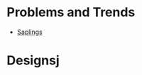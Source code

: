 # Problems and Trends
* [Saplings](https://github.com/hamtamSP/JAV2/blob/master/Vincent_Adventure/SideTrackXPloration/problems/saplings.md)

# Designsj
